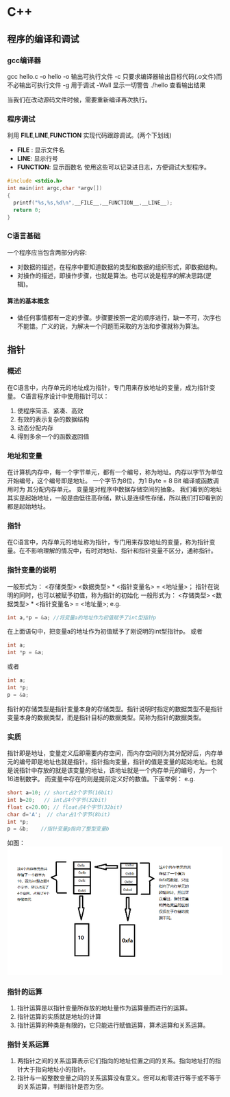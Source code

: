 # C++

## 程序的编译和调试

### gcc编译器
gcc hello.c -o hello
-o 输出可执行文件
-c 只要求编译器输出目标代码(.o文件)而不必输出可执行文件
-g 用于调试
-Wall 显示一切警告
./hello 查看输出结果

当我们在改动源码文件时候，需要重新编译再次执行。
### 程序调试
利用 __FILE__,__LINE__,__FUNCTION__ 实现代码跟踪调试。(两个下划线)
- __FILE__ : 显示文件名
- __LINE__: 显示行号
- __FUNCTION__: 显示函数名
使用这些可以记录进日志，方便调试大型程序。
``` c
#include <stdio.h>
int main(int argc,char *argv[])
{
  printf("%s,%s,%d\n",__FILE__,__FUNCTION__,__LINE__);
  return 0;
}
```
### C语言基础
一个程序应当包含两部分内容:
- 对数据的描述，在程序中要知道数据的类型和数据的组织形式，即数据结构。
- 对操作的描述，即操作步骤，也就是算法。也可以说是程序的解决思路(逻辑)。

#### 算法的基本概念
- 做任何事情都有一定的步骤。步骤要按照一定的顺序进行，缺一不可，次序也不能错。广义的说，为解决一个问题而采取的方法和步骤就称为算法。


## 指针

### 概述
在C语言中，内存单元的地址成为指针，专门用来存放地址的变量，成为指针变量。
C语言程序设计中使用指针可以：
1. 使程序简洁、紧凑、高效
2. 有效的表示复杂的数据结构
3. 动态分配内存
4. 得到多余一个的函数返回值

### 地址和变量
在计算机内存中，每一个字节单元，都有一个编号，称为地址。内存以字节为单位开始编号，这个编号即是地址。
一个字节为8位，为1 Byte = 8 Bit
编译或函数调用时为 其分配内存单元。
变量是对程序中数据存储空间的抽象。
我们看到的地址其实是起始地址，一般是由低往高存储，默认是连续性存储，所以我们打印看到的都是起始地址。

### 指针
在C语言中，内存单元的地址称为指针，专门用来存放地址的变量，称为指针变量。在不影响理解的情况中，有时对地址、指针和指针变量不区分，通称指针。  

### 指针变量的说明

一般形式为：
<存储类型> <数据类型> * <指针变量名> = <地址量>；
指针在说明的同时，也可以被赋予初值，称为指针的初始化
一般形式为：
<存储类型> <数据类型> * <指针变量名> = <地址量>;
e.g.
``` c
int a,*p = &a; //将变量a的地址作为初值赋予了int型指针p
```
在上面语句中，把变量a的地址作为初值赋予了刚说明的int型指针p。
或者

``` c
int a;
int *p = &a;
```

或者

``` c
int a;
int *p;
p = &a;
```
指针的存储类型是指针变量本身的存储类型。指针说明时指定的数据类型不是指针变量本身的数据类型，而是指针目标的数据类型。简称为指针的数据类型。

### 实质
指针即是地址，变量定义后即需要内存空间，而内存空间则为其分配好后，内存单元的编号即是地址也就是指针。指针指向变量，指针的值是变量的起始地址。也就是说指针中存放的就是该变量的地址，该地址就是一个内存单元的编号，为一个16进制数字。  而变量中存在的则是提前定义好的数值。下面举例：
e.g.
``` c
short a=10; // short占2个字节(16bit)
int b=20;   // int占4个字节(32bit)
float c=20.00; // float占4个字节(32bit)
char d='A';  // char占1个字节(8bit)
int *p;
p = &b;    //指针变量p指向了整型变量b
```
如图：
![](./img/pointer.png)

### 指针的运算

1. 指针运算是以指针变量所存放的地址量作为运算量而进行的运算。
2. 指针运算的实质就是地址的计算
3. 指针运算的种类是有限的，它只能进行赋值运算，算术运算和关系运算。

### 指针关系运算
1. 两指针之间的关系运算表示它们指向的地址位置之间的关系。指向地址打的指针大于指向地址小的指针。
2. 指针与一般整数变量之间的关系运算没有意义。但可以和零进行等于或不等于的关系运算，判断指针是否为空。

